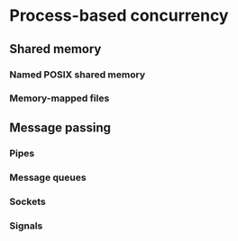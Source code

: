 # Process-based concurrency

## Shared memory

### Named POSIX shared memory

### Memory-mapped files

## Message passing

### Pipes

### Message queues

### Sockets

### Signals
